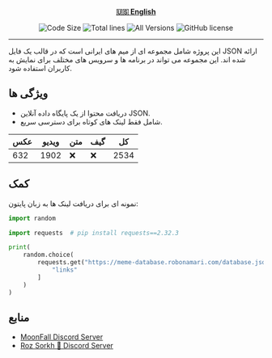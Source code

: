 <div align="center">

[**🇺🇸 English**](../../README.md)
</div>

<p align="center">
    <img src="https://img.shields.io/github/languages/code-size/robonamari/meme-database?style=flat" alt="Code Size">
    <img src="https://tokei.rs/b1/github/robonamari/meme-database?style=flat" alt="Total lines">
    <img src="https://img.shields.io/badge/all%20languages-all%20Versions-blue" alt="All Versions">
    <img src="https://img.shields.io/github/license/robonamari/meme-database" alt="GitHub license">
</p>

---

این پروژه شامل مجموعه ای از میم های ایرانی است که در قالب یک فایل JSON ارائه شده اند. این مجموعه می تواند در برنامه ها و سرویس های مختلف برای نمایش به کاربران استفاده شود.

## ویژگی ها
- دریافت محتوا از یک پایگاه داده آنلاین JSON.
- شامل فقط لینک های کوتاه برای دسترسی سریع.

| عکس |  ویدیو |  متن |   گیف |     کل |
| ------ | ------ | ---- | ------ | ---- |
| 632    | 1902   | :x:  | :x:    | 2534 |

## کمک
نمونه ای برای دریافت لینک ها به زبان پایتون:
```python
import random

import requests  # pip install requests==2.32.3

print(
    random.choice(
        requests.get("https://meme-database.robonamari.com/database.json").json()[
            "links"
        ]
    )
)
```

## منابع
* [MoonFall Discord Server](https://discord.gg/BsaC3QgEQz)
* [Roz Sorkh 🌹 Discord Server](https://discord.gg/a7jbGR99bW)
